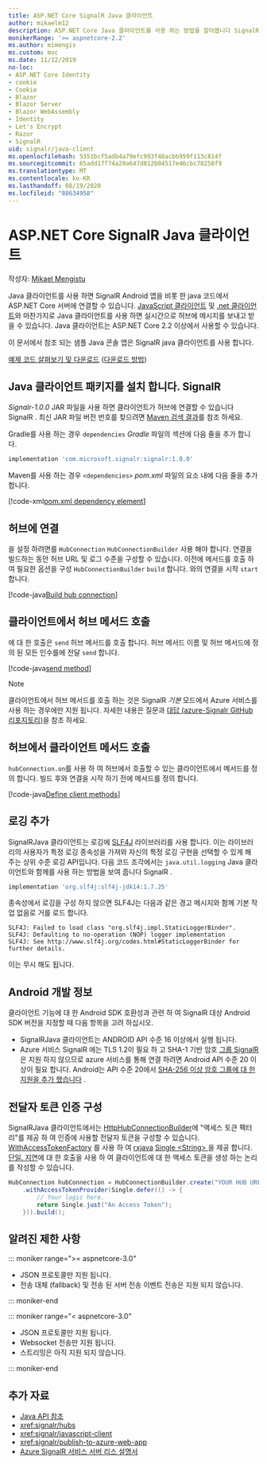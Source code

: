 ```yaml
---
title: ASP.NET Core SignalR Java 클라이언트
author: mikaelm12
description: ASP.NET Core Java 클라이언트를 사용 하는 방법을 알아봅니다 SignalR .
monikerRange: '>= aspnetcore-2.2'
ms.author: mimengis
ms.custom: mvc
ms.date: 11/12/2019
no-loc:
- ASP.NET Core Identity
- cookie
- Cookie
- Blazor
- Blazor Server
- Blazor WebAssembly
- Identity
- Let's Encrypt
- Razor
- SignalR
uid: signalr/java-client
ms.openlocfilehash: 5351bcf5adb4a79efc993f48acbb959f113c814f
ms.sourcegitcommit: 65add17f74a29a647d812b04517e46cbc78258f9
ms.translationtype: MT
ms.contentlocale: ko-KR
ms.lasthandoff: 08/19/2020
ms.locfileid: "88634958"
---
```

# <a name="aspnet-core-no-locsignalr-java-client"></a>ASP.NET Core SignalR Java 클라이언트

작성자: [Mikael Mengistu](https://twitter.com/MikaelM_12)

Java 클라이언트를 사용 하면 SignalR Android 앱을 비롯 한 java 코드에서 ASP.NET Core 서버에 연결할 수 있습니다. [JavaScript 클라이언트](xref:signalr/javascript-client) 및 [.net 클라이언트](xref:signalr/dotnet-client)와 마찬가지로 Java 클라이언트를 사용 하면 실시간으로 허브에 메시지를 보내고 받을 수 있습니다. Java 클라이언트는 ASP.NET Core 2.2 이상에서 사용할 수 있습니다.

이 문서에서 참조 되는 샘플 Java 콘솔 앱은 SignalR java 클라이언트를 사용 합니다.

[예제 코드 살펴보기 및 다운로드](https://github.com/dotnet/AspNetCore.Docs/tree/master/aspnetcore/signalr/java-client/sample) ([다운로드 방법](xref:index#how-to-download-a-sample))

## <a name="install-the-no-locsignalr-java-client-package"></a>Java 클라이언트 패키지를 설치 합니다. SignalR

*Signalr-1.0.0* JAR 파일을 사용 하면 클라이언트가 허브에 연결할 수 있습니다 SignalR . 최신 JAR 파일 버전 번호를 찾으려면 [Maven 검색 결과](https://search.maven.org/search?q=g:com.microsoft.signalr%20AND%20a:signalr)를 참조 하세요.

Gradle를 사용 하는 경우 `dependencies` *Gradle* 파일의 섹션에 다음 줄을 추가 합니다.

```gradle
implementation 'com.microsoft.signalr:signalr:1.0.0'
```

Maven를 사용 하는 경우 `<dependencies>` *pom.xml* 파일의 요소 내에 다음 줄을 추가 합니다.

[!code-xml[pom.xml dependency element](java-client/sample/pom.xml?name=snippet_dependencyElement)]

## <a name="connect-to-a-hub"></a>허브에 연결

을 설정 하려면를 `HubConnection` `HubConnectionBuilder` 사용 해야 합니다. 연결을 빌드하는 동안 허브 URL 및 로그 수준을 구성할 수 있습니다. 이전에 메서드를 호출 하 여 필요한 옵션을 구성 `HubConnectionBuilder` `build` 합니다. 와의 연결을 시작 `start` 합니다.

[!code-java[Build hub connection](java-client/sample/src/main/java/Chat.java?range=16-17)]

## <a name="call-hub-methods-from-client"></a>클라이언트에서 허브 메서드 호출

에 대 한 호출은 `send` 허브 메서드를 호출 합니다. 허브 메서드 이름 및 허브 메서드에 정의 된 모든 인수를에 전달 `send` 합니다.

[!code-java[send method](java-client/sample/src/main/java/Chat.java?range=28)]

> [!NOTE]
> 클라이언트에서 허브 메서드를 호출 하는 것은 SignalR *기본* 모드에서 Azure 서비스를 사용 하는 경우에만 지원 됩니다. 자세한 내용은 질문과 [대답 (azure-Signalr GitHub 리포지토리)](https://github.com/Azure/azure-signalr/blob/dev/docs/faq.md#what-is-the-meaning-of-service-mode-defaultserverlessclassic-how-can-i-choose)을 참조 하세요.

## <a name="call-client-methods-from-hub"></a>허브에서 클라이언트 메서드 호출

`hubConnection.on`를 사용 하 여 허브에서 호출할 수 있는 클라이언트에서 메서드를 정의 합니다. 빌드 후와 연결을 시작 하기 전에 메서드를 정의 합니다.

[!code-java[Define client methods](java-client/sample/src/main/java/Chat.java?range=19-21)]

## <a name="add-logging"></a>로깅 추가

SignalRJava 클라이언트는 로깅에 [SLF4J](https://www.slf4j.org/) 라이브러리를 사용 합니다. 이는 라이브러리의 사용자가 특정 로깅 종속성을 가져와 자신의 특정 로깅 구현을 선택할 수 있게 해 주는 상위 수준 로깅 API입니다. 다음 코드 조각에서는 `java.util.logging` Java 클라이언트와 함께를 사용 하는 방법을 보여 줍니다 SignalR .

```gradle
implementation 'org.slf4j:slf4j-jdk14:1.7.25'
```

종속성에서 로깅을 구성 하지 않으면 SLF4J는 다음과 같은 경고 메시지와 함께 기본 작업 없음로 거를 로드 합니다.

```
SLF4J: Failed to load class "org.slf4j.impl.StaticLoggerBinder".
SLF4J: Defaulting to no-operation (NOP) logger implementation
SLF4J: See http://www.slf4j.org/codes.html#StaticLoggerBinder for further details.
```

이는 무시 해도 됩니다.

## <a name="android-development-notes"></a>Android 개발 정보

클라이언트 기능에 대 한 Android SDK 호환성과 관련 하 여 SignalR 대상 Android SDK 버전을 지정할 때 다음 항목을 고려 하십시오.

* SignalRJava 클라이언트는 ANDROID API 수준 16 이상에서 실행 됩니다.
* Azure 서비스 SignalR 에는 TLS 1.2이 필요 하 고 SHA-1 기반 암호 [그룹 SignalR ](/azure/azure-signalr/signalr-overview) 은 지원 하지 않으므로 azure 서비스를 통해 연결 하려면 Android API 수준 20 이상이 필요 합니다. Android는 API 수준 20에서 [SHA-256 이상 암호 그룹에 대 한 지원을 추가 했습니다](https://developer.android.com/reference/javax/net/ssl/SSLSocket) .

## <a name="configure-bearer-token-authentication"></a>전달자 토큰 인증 구성

SignalRJava 클라이언트에서는 [HttpHubConnectionBuilder](/java/api/com.microsoft.signalr._http_hub_connection_builder?view=aspnet-signalr-java)에 "액세스 토큰 팩터리"를 제공 하 여 인증에 사용할 전달자 토큰을 구성할 수 있습니다. [WithAccessTokenFactory](/java/api/com.microsoft.signalr._http_hub_connection_builder.withaccesstokenprovider?view=aspnet-signalr-java#com_microsoft_signalr__http_hub_connection_builder_withAccessTokenProvider_Single_String__) 를 사용 하 여 [rxjava](https://github.com/ReactiveX/RxJava) [Single \<String> ](https://reactivex.io/documentation/single.html)을 제공 합니다. [단일. 지연](https://reactivex.io/RxJava/javadoc/io/reactivex/Single.html#defer-java.util.concurrent.Callable-)에 대 한 호출을 사용 하 여 클라이언트에 대 한 액세스 토큰을 생성 하는 논리를 작성할 수 있습니다.

```java
HubConnection hubConnection = HubConnectionBuilder.create("YOUR HUB URL HERE")
    .withAccessTokenProvider(Single.defer(() -> {
        // Your logic here.
        return Single.just("An Access Token");
    })).build();
```

## <a name="known-limitations"></a>알려진 제한 사항

::: moniker range=">= aspnetcore-3.0"

* JSON 프로토콜만 지원 됩니다.
* 전송 대체 (fallback) 및 전송 된 서버 전송 이벤트 전송은 지원 되지 않습니다.

::: moniker-end

::: moniker range="< aspnetcore-3.0"

* JSON 프로토콜만 지원 됩니다.
* Websocket 전송만 지원 됩니다.
* 스트리밍은 아직 지원 되지 않습니다.

::: moniker-end

## <a name="additional-resources"></a>추가 자료

* [Java API 참조](/java/api/com.microsoft.signalr?view=aspnet-signalr-java)
* <xref:signalr/hubs>
* <xref:signalr/javascript-client>
* <xref:signalr/publish-to-azure-web-app>
* [Azure SignalR 서비스 서버 리스 설명서](/azure/azure-signalr/signalr-concept-serverless-development-config)
